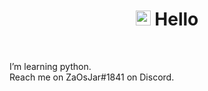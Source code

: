 <h1 align="center"><img src="https://raw.githubusercontent.com/MartinHeinz/MartinHeinz/master/wave.gif" width="24px"> Hello</h1>

<br>
<p>
I’m learning python. <br>
Reach me on ZaOsJar#1841 on Discord.
</p>


